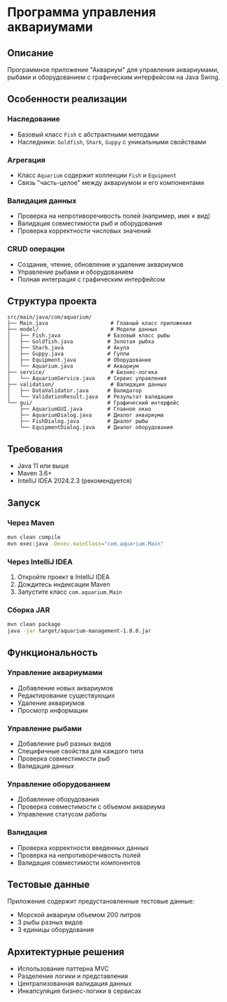 # Программа управления аквариумами

## Описание
Программное приложение "Аквариум" для управления аквариумами, рыбами и оборудованием с графическим интерфейсом на Java Swing.

## Особенности реализации

### Наследование
- Базовый класс `Fish` с абстрактными методами
- Наследники: `Goldfish`, `Shark`, `Guppy` с уникальными свойствами

### Агрегация
- Класс `Aquarium` содержит коллекции `Fish` и `Equipment`
- Связь "часть-целое" между аквариумом и его компонентами

### Валидация данных
- Проверка на непротиворечивость полей (например, имя ≠ вид)
- Валидация совместимости рыб и оборудования
- Проверка корректности числовых значений

### CRUD операции
- Создание, чтение, обновление и удаление аквариумов
- Управление рыбами и оборудованием
- Полная интеграция с графическим интерфейсом

## Структура проекта

```
src/main/java/com/aquarium/
├── Main.java                    # Главный класс приложения
├── model/                       # Модели данных
│   ├── Fish.java               # Базовый класс рыбы
│   ├── Goldfish.java           # Золотая рыбка
│   ├── Shark.java              # Акула
│   ├── Guppy.java              # Гуппи
│   ├── Equipment.java          # Оборудование
│   └── Aquarium.java           # Аквариум
├── service/                     # Бизнес-логика
│   └── AquariumService.java    # Сервис управления
├── validation/                  # Валидация данных
│   ├── DataValidator.java      # Валидатор
│   └── ValidationResult.java   # Результат валидации
└── gui/                        # Графический интерфейс
    ├── AquariumGUI.java        # Главное окно
    ├── AquariumDialog.java     # Диалог аквариума
    ├── FishDialog.java         # Диалог рыбы
    └── EquipmentDialog.java    # Диалог оборудования
```

## Требования
- Java 11 или выше
- Maven 3.6+
- IntelliJ IDEA 2024.2.3 (рекомендуется)

## Запуск

### Через Maven
```bash
mvn clean compile
mvn exec:java -Dexec.mainClass="com.aquarium.Main"
```

### Через IntelliJ IDEA
1. Откройте проект в IntelliJ IDEA
2. Дождитесь индексации Maven
3. Запустите класс `com.aquarium.Main`

### Сборка JAR
```bash
mvn clean package
java -jar target/aquarium-management-1.0.0.jar
```

## Функциональность

### Управление аквариумами
- Добавление новых аквариумов
- Редактирование существующих
- Удаление аквариумов
- Просмотр информации

### Управление рыбами
- Добавление рыб разных видов
- Специфичные свойства для каждого типа
- Проверка совместимости рыб
- Валидация данных

### Управление оборудованием
- Добавление оборудования
- Проверка совместимости с объемом аквариума
- Управление статусом работы

### Валидация
- Проверка корректности введенных данных
- Проверка на непротиворечивость полей
- Валидация совместимости компонентов

## Тестовые данные
Приложение содержит предустановленные тестовые данные:
- Морской аквариум объемом 200 литров
- 3 рыбы разных видов
- 3 единицы оборудования

## Архитектурные решения
- Использование паттерна MVC
- Разделение логики и представления
- Централизованная валидация данных
- Инкапсуляция бизнес-логики в сервисах